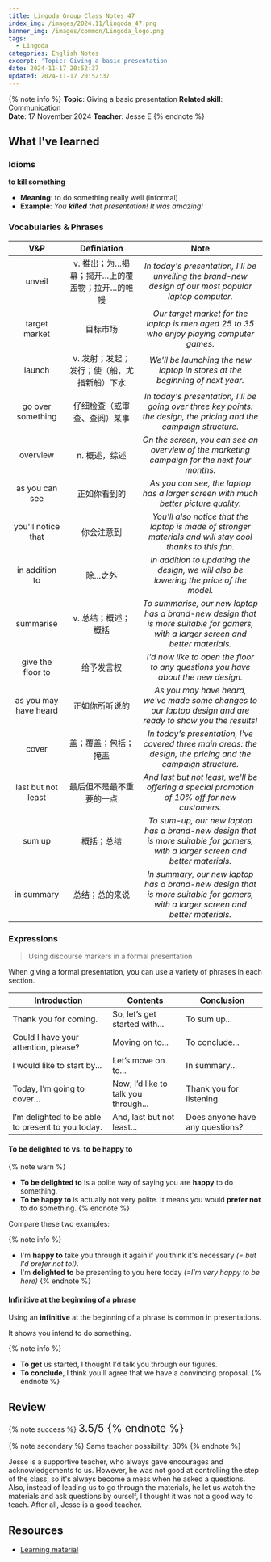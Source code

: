 ```yaml
---
title: Lingoda Group Class Notes 47
index_img: /images/2024.11/lingoda_47.png
banner_img: /images/common/Lingoda_logo.png
tags:
  - Lingoda
categories: English Notes
excerpt: 'Topic: Giving a basic presentation'
date: 2024-11-17 20:52:37
updated: 2024-11-17 20:52:37
---
```


{% note info %}
**Topic**: Giving a basic presentation
**Related skill**: Communication  
**Date**: 17 November 2024
**Teacher**: Jesse E
{% endnote %}

## What I've learned

### Idioms
**to kill something**
- **Meaning**: to do something really well (informal)
- **Example**: *You **killed** that presentation! It was amazing!*

### Vocabularies & Phrases

|          V&P          |                  Definiation                   |                                                                Note                                                                |
| :-------------------: | :--------------------------------------------: | :--------------------------------------------------------------------------------------------------------------------------------: |
|        unveil         | v.	推出；为…揭幕；揭开…上的覆盖物；拉开…的帷幔 |               *In today's presentation, I'll be unveiling the brand-new design of our most popular laptop computer.*               |
|     target market     |                    目标市场                    |                     *Our target market for the laptop is men aged 25 to 35 who enjoy playing computer games.*                      |
|        launch         |  v.	发射；发起；发行；使（船，尤指新船）下水   |                            *We'll be launching the new laptop in stores at the beginning of next year.*                            |
|   go over something   |          仔细检查（或审查、查阅）某事          |        *In today's presentation, I'll be going over three key points: the design, the pricing and the campaign structure.*         |
|       overview        |                 n. 概述，综述                  |                    *On the screen, you can see an overview of the marketing campaign for the next four months.*                    |
|    as you can see     |                  正如你看到的                  |                         *As you can see, the laptop has a larger screen with much better picture quality.*                         |
|  you'll notice that   |                   你会注意到                   |             *You'll also notice that the laptop is made of stronger materials and will stay cool thanks to this fan.*              |
|    in addition to     |                    除…之外                     |                       *In addition to updating the design, we will also be lowering the price of the model.*                       |
|       summarise       |              v.	总结；概述；概括               | *To summarise, our new laptop has a brand-new design that is more suitable for gamers, with a larger screen and better materials.* |
|   give the floor to   |                   给予发言权                   |                          *I'd now like to open the floor to any questions you have about the new design.*                          |
| as you may have heard |                 正如你所听说的                 |            *As you may have heard, we've made some changes to our laptop design and are ready to show you the results!*            |
|         cover         |              盖；覆盖；包括；掩盖              |           *In today's presentation, I've covered three main areas: the design, the pricing and the campaign structure.*            |
|  last but not least   |            最后但不是最不重要的一点            |                   *And last but not least, we'll be offering a special promotion of 10% off for new customers.*                    |
|        sum up         |                   概括；总结                   |  *To sum-up, our new laptop has a brand-new design that is more suitable for gamers, with a larger screen and better materials.*   |
|      in summary       |                 总结；总的来说                 |  *In summary, our new laptop has a brand-new design that is more suitable for gamers, with a larger screen and better materials.*  |

### Expressions

> Using discourse markers in a formal presentation

When giving a formal presentation, you can use a variety of phrases in each section.

| Introduction                                      | Contents                             | Conclusion                      |
| ------------------------------------------------- | ------------------------------------ | ------------------------------- |
| Thank you for coming.                             | So, let’s get started with...        | To sum up...                    |
| Could I have your attention, please?              | Moving on to...                      | To conclude...                  |
| I would like to start by...                       | Let’s move on to...                  | In summary...                   |
| Today, I’m going to cover...                      | Now, I’d like to talk you through... | Thank you for listening.        |
| I’m delighted to be able to present to you today. | And, last but not least...           | Does anyone have any questions? |
 
#### To be delighted to vs. to be happy to
{% note warn %}
- **To be delighted to** is a polite way of saying you are **happy** to do something.
- **To be happy to** is actually not very polite. It means you would **prefer not** to do something.
{% endnote %}

Compare these two examples:

{% note info %}
- I'm **happy to** take you through it again if you think it's necessary *(= but I'd prefer not to!)*.
- I'm **delighted to** be presenting to you here today *(=I'm very happy to be here)*
{% endnote %}
 
#### Infinitive at the beginning of a phrase
Using an **infinitive** at the beginning of a phrase is common in presentations.

It shows you intend to do something.

{% note info %}
- **To get** us started, I thought I'd talk you through our figures.
- **To conclude**, I think you'll agree that we have a convincing proposal.
{% endnote %}

## Review

{% note success %}
<span style="font-size:1.5em;">
3.5/5
<span>
{% endnote %}

{% note secondary %}
<span style="font-size:1em;">
Same teacher possibility: 30%
<span>
{% endnote %}

Jesse is a supportive teacher, who always gave encourages and acknowledgements to us. However, he was not good at controlling the step of the class, so it's always become a mess when he asked a questions. Also, instead of leading us to go through the materials, he let us watch the materials and ask questions by ourself, I thought it was not a good way to teach. After all, Jesse is a good teacher.

## Resources
- [Learning material](https://learn.lingoda.com/english/learning-materials/672924372361b/download)
